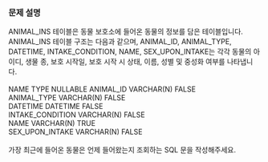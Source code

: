 <h3>문제 설명</h3>
ANIMAL_INS 테이블은 동물 보호소에 들어온 동물의 정보를 담은 테이블입니다. ANIMAL_INS 테이블 구조는 다음과 같으며, ANIMAL_ID, ANIMAL_TYPE, DATETIME, INTAKE_CONDITION, NAME, SEX_UPON_INTAKE는 각각 동물의 아이디, 생물 종, 보호 시작일, 보호 시작 시 상태, 이름, 성별 및 중성화 여부를 나타냅니다.
<br><br>
NAME	TYPE	NULLABLE
ANIMAL_ID	VARCHAR(N)	FALSE<br>
ANIMAL_TYPE	VARCHAR(N)	FALSE<br>
DATETIME	DATETIME	FALSE<br>
INTAKE_CONDITION	VARCHAR(N)	FALSE<br>
NAME	VARCHAR(N)	TRUE<br>
SEX_UPON_INTAKE	VARCHAR(N)	FALSE
<br><br>
가장 최근에 들어온 동물은 언제 들어왔는지 조회하는 SQL 문을 작성해주세요.

